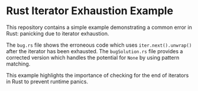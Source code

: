 # Rust Iterator Exhaustion Example

This repository contains a simple example demonstrating a common error in Rust: panicking due to iterator exhaustion.

The `bug.rs` file shows the erroneous code which uses `iter.next().unwrap()` after the iterator has been exhausted. The `bugSolution.rs` file provides a corrected version which handles the potential for `None` by using pattern matching.

This example highlights the importance of checking for the end of iterators in Rust to prevent runtime panics.